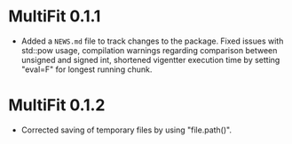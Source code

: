 # MultiFit 0.1.1

* Added a `NEWS.md` file to track changes to the package.
Fixed issues with std::pow usage, compilation warnings regarding comparison between unsigned and signed int, shortened vigentter execution time by setting "eval=F" for longest running chunk.

# MultiFit 0.1.2
* Corrected saving of temporary files by using "file.path()".

